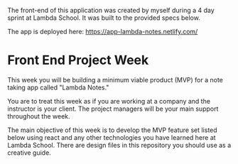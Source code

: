 The front-end of this application was created by myself during a 4 day sprint at Lambda School. It was built to the provided specs below.

The app is deployed here: https://app-lambda-notes.netlify.com/



# Front End Project Week

This week you will be building a minimum viable product (MVP) for a note taking app called "Lambda Notes."

You are to treat this week as if you are working at a company and the instructor is your client. The project managers will be your main support throughout the week.

The main objective of this week is to develop the MVP feature set listed below using react and any other technologies you have learned here at Lambda School. There are design files in this repository you should use as a creative guide.
